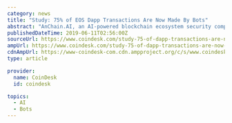 ```yaml
---
category: news
title: "Study: 75% of EOS Dapp Transactions Are Now Made By Bots"
abstract: "AnChain.AI, an AI-powered blockchain ecosystem security company, released a report showing that the equivalent of $6 million in transaction volume was driven by rampant, malicious bot activity on Dapps in the first quarter of 2019. The report — the ..."
publishedDateTime: 2019-06-11T02:56:00Z
sourceUrl: https://www.coindesk.com/study-75-of-dapp-transactions-are-now-made-by-bots
ampUrl: https://www.coindesk.com/study-75-of-dapp-transactions-are-now-made-by-bots?amp
cdnAmpUrl: https://www-coindesk-com.cdn.ampproject.org/c/s/www.coindesk.com/study-75-of-dapp-transactions-are-now-made-by-bots?amp
type: article

provider:
  name: CoinDesk
  id: coindesk

topics:
  - AI
  - Bots
---
```

